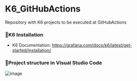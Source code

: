 # K6_GitHubActions
Repository with K6 projects to be executed at GitHubActions


### 📂**K6 Installation**
- K6 Documentation: https://grafana.com/docs/k6/latest/get-started/installation/

### 📂**Project structure in Visual Studio Code**
![image](https://github.com/almeidas-tatiane/K6_GitHubActions/assets/68197687/11f27ca3-8d8e-432f-9705-25521f331e62)

